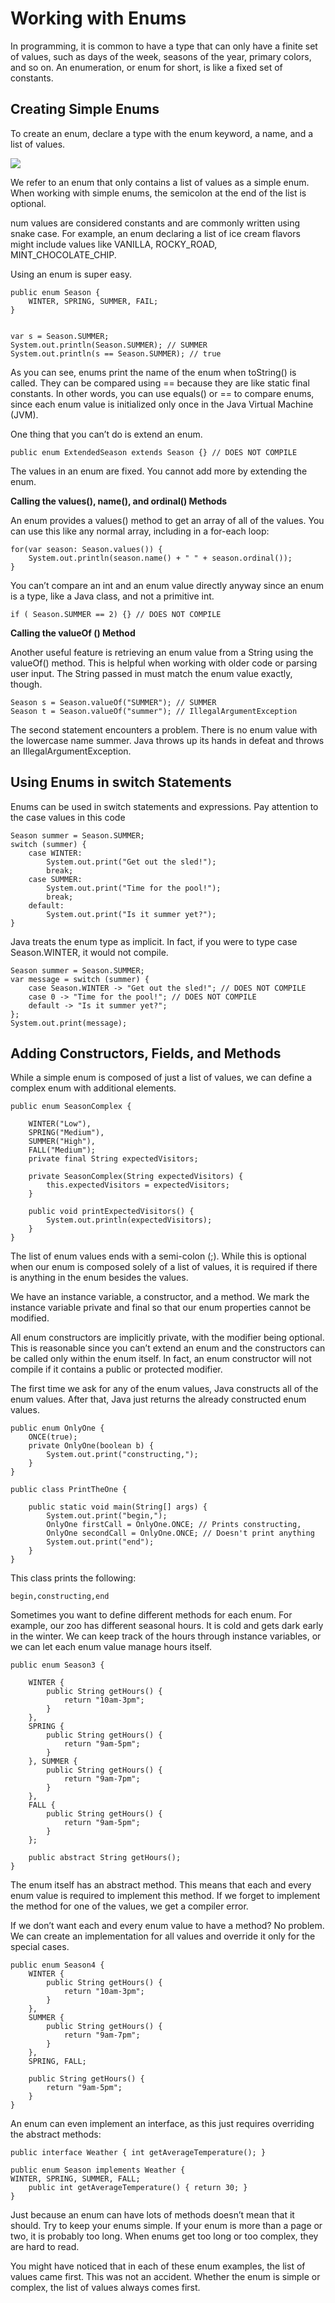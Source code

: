 # Working with Enums

In programming, it is common to have a type that can only have a finite set of values, such as days of the week, seasons
of the year, primary colors, and so on. An enumeration, or enum for short, is like a fixed set of constants.

## Creating Simple Enums

To create an enum, declare a type with the enum keyword, a name, and a list of values.

![](../images/defining-a-simple-enum.png)

We refer to an enum that only contains a list of values as a simple enum. When working with simple enums, the semicolon
at the end of the list is optional.

num values are considered constants and are commonly written using snake case. For example, an enum declaring a list of
ice cream flavors might include values like VANILLA, ROCKY_ROAD, MINT_CHOCOLATE_CHIP.

Using an enum is super easy.

    public enum Season {
        WINTER, SPRING, SUMMER, FAIL;
    }


    var s = Season.SUMMER; 
    System.out.println(Season.SUMMER); // SUMMER 
    System.out.println(s == Season.SUMMER); // true

As you can see, enums print the name of the enum when toString() is called. They can be compared using == because they
are like static final constants. In other words, you can use equals() or == to compare enums, since each enum value is
initialized only once in the Java Virtual Machine (JVM).

One thing that you can’t do is extend an enum.

    public enum ExtendedSeason extends Season {} // DOES NOT COMPILE

The values in an enum are fixed. You cannot add more by extending the enum.

**Calling the values(), name(), and ordinal() Methods**

An enum provides a values() method to get an array of all of the values. You can use this like
any normal array, including in a for-each loop:

    for(var season: Season.values()) { 
        System.out.println(season.name() + " " + season.ordinal());
    }

You can’t compare an int and an enum value directly anyway since an enum is a type, like a Java class, and not a
primitive int.

    if ( Season.SUMMER == 2) {} // DOES NOT COMPILE

**Calling the valueOf () Method**

Another useful feature is retrieving an enum value from a String using the valueOf() method. This is helpful when
working with older code or parsing user input. The String passed in must match the enum value exactly, though.

    Season s = Season.valueOf("SUMMER"); // SUMMER
    Season t = Season.valueOf("summer"); // IllegalArgumentException

The second statement encounters a problem. There is no enum value with the lowercase name summer. Java throws up its
hands in defeat and throws an IllegalArgumentException.

## Using Enums in switch Statements

Enums can be used in switch statements and expressions. Pay attention to the case values in this code

    Season summer = Season.SUMMER;
    switch (summer) {
        case WINTER:
            System.out.print("Get out the sled!");
            break;
        case SUMMER:
            System.out.print("Time for the pool!");
            break;
        default:
            System.out.print("Is it summer yet?");
    }

Java treats the enum type as implicit. In fact, if you were to type case Season.WINTER, it would not compile.

    Season summer = Season.SUMMER;
    var message = switch (summer) {
        case Season.WINTER -> "Get out the sled!"; // DOES NOT COMPILE
        case 0 -> "Time for the pool!"; // DOES NOT COMPILE
        default -> "Is it summer yet?";
    };
    System.out.print(message);

## Adding Constructors, Fields, and Methods

While a simple enum is composed of just a list of values, we can define a complex enum with additional elements.

    public enum SeasonComplex {

        WINTER("Low"), 
        SPRING("Medium"), 
        SUMMER("High"), 
        FALL("Medium");
        private final String expectedVisitors;
    
        private SeasonComplex(String expectedVisitors) {
            this.expectedVisitors = expectedVisitors;
        }
    
        public void printExpectedVisitors() {
            System.out.println(expectedVisitors);
        }
    }

The list of enum values ends with a semi-colon (;). While this is optional when our enum is composed solely of a list
of values, it is required if there is anything in the enum besides the values.

We have an instance variable, a constructor, and a method. We mark the instance variable private and final so
that our enum properties cannot be modified.

All enum constructors are implicitly private, with the modifier being optional.
This is reasonable since you can’t extend an enum and the constructors can be called only within the enum itself. In
fact, an enum constructor will not compile if it contains a public or protected modifier.

The first time we ask for any of the enum values, Java constructs all of the enum values. After that, Java just returns
the already constructed enum values.

    public enum OnlyOne {
        ONCE(true);
        private OnlyOne(boolean b) {
            System.out.print("constructing,");
        }
    }

    public class PrintTheOne {

        public static void main(String[] args) {
            System.out.print("begin,");
            OnlyOne firstCall = OnlyOne.ONCE; // Prints constructing,
            OnlyOne secondCall = OnlyOne.ONCE; // Doesn't print anything
            System.out.print("end");
        }
    }

This class prints the following:

    begin,constructing,end

Sometimes you want to define different methods for each enum. For example, our zoo has different seasonal hours. It is
cold and gets dark early in the winter. We can keep track of the hours through instance variables, or we can let each
enum value manage hours itself.

    public enum Season3 {
    
        WINTER {
            public String getHours() {
                return "10am-3pm";
            }
        },
        SPRING {
            public String getHours() {
                return "9am-5pm";
            }
        }, SUMMER {
            public String getHours() {
                return "9am-7pm";
            }
        },
        FALL {
            public String getHours() {
                return "9am-5pm";
            }
        };
    
        public abstract String getHours();
    }

The enum itself has an abstract method. This means that each and every enum value is required to implement this method.
If we forget to implement the method for one of the values, we get a compiler error.

If we don’t want each and every enum value to have a method? No problem. We can create an implementation for all values
and override it only for the special cases.

    public enum Season4 {
        WINTER {
            public String getHours() {
                return "10am-3pm";
            }
        },
        SUMMER {
            public String getHours() {
                return "9am-7pm";
            }
        },
        SPRING, FALL;
        
        public String getHours() {
            return "9am-5pm";
        }
    }

An enum can even implement an interface, as this just requires overriding the abstract methods:

    public interface Weather { int getAverageTemperature(); }

    public enum Season implements Weather {
    WINTER, SPRING, SUMMER, FALL;
        public int getAverageTemperature() { return 30; }
    }

Just because an enum can have lots of methods doesn’t mean that it should. Try to keep your enums simple. If your enum
is more than a page or two, it is probably too long. When enums get too long or too complex, they are hard to read.

You might have noticed that in each of these enum examples, the list of values came first. This was not an accident.
Whether the enum is simple or complex, the list of values always comes first.
